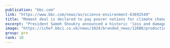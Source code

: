 ```yaml
---
publication: "bbc.com"
link: "https://www.bbc.com/news/av/science-environment-63692549"
title: "Moment deal is declared to pay poorer nations for climate change"
excerpt: "President Sameh Shoukry announced a historic 'loss and damage' deal to help poor countries with climate change."
image: "https://ichef.bbci.co.uk/news/1024/branded_news/126B0/production/_127704457_untitled.png"
group: pro
rank: 10
---
```

